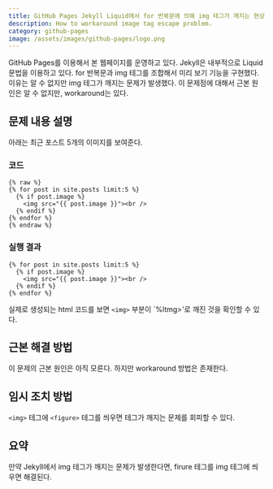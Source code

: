 ```yaml
---
title: GitHub Pages Jekyll Liquid에서 for 반복문에 의해 img 테그가 깨지는 현상
description: How to workaround image tag escape problem.
category: github-pages
image: /assets/images/github-pages/logo.png
---
```


GitHub Pages를 이용해서 본 웹페이지를 운영하고 있다. 
Jekyll은 내부적으로 Liquid 문법을 이용하고 있다. 
for 반복문과 img 테그를 조합해서 미리 보기 기능을 구현했다. 
이유는 알 수 없지만 img 테그가 깨지는 문제가 발생했다. 
이 문제점에 대해서 근본 원인은 알 수 없지만, workaround는 있다. 


문제 내용 설명
---

아래는 최근 포스트 5개의 이미지를 보여준다.

### 코드
```
{% raw %}
{% for post in site.posts limit:5 %}
  {% if post.image %}
    <img src="{{ post.image }}"><br />
  {% endif %}
{% endfor %}
{% endraw %}
```

### 실행 결과
```
{% for post in site.posts limit:5 %}
  {% if post.image %}
    <img src="{{ post.image }}"><br />
  {% endif %}
{% endfor %}
```

실제로 생성되는 html 코드를 보면 `<img>` 부분이 `%ltmg>'로 깨진 것을 확인할 수 있다. 

근본 해결 방법
---

이 문제의 근본 원인은 아직 모른다. 
하지만 workaround 방법은 존재한다. 


임시 조치 방법
---

`<img>` 테그에 `<figure>` 테그를 씌우면 테그가 깨지는 문제를 회피할 수 있다. 


요약
---
만약 Jekyll에서 img 테그가 깨지는 문제가 발생한다면, 
firure 테그를 img 테그에 씌우면 해결된다. 

